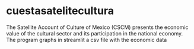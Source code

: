 # cuestasatelitecultura
The Satellite Account of Culture of Mexico (CSCM) presents the economic value of the cultural sector and its participation in the national economy. The program graphs in streamlit a csv file with the economic data
